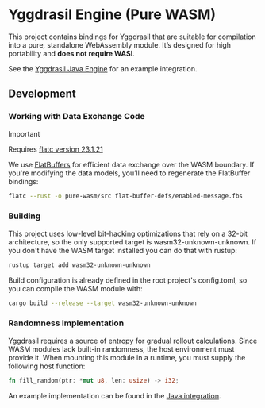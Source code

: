 # Yggdrasil Engine (Pure WASM)

This project contains bindings for Yggdrasil that are suitable for compilation into a pure, standalone WebAssembly module. It’s designed for high portability and **does not require WASI**.

See the [Yggdrasil Java Engine](../java-engine) for an example integration.

## Development

### Working with Data Exchange Code

> [!IMPORTANT]
> Requires [flatc version 23.1.21](https://github.com/google/flatbuffers/releases/tag/v23.1.21)

We use [FlatBuffers](https://flatbuffers.dev/) for efficient data exchange over the WASM boundary. If you're modifying the data models, you’ll need to regenerate the FlatBuffer bindings:

``` bash
flatc --rust -o pure-wasm/src flat-buffer-defs/enabled-message.fbs
```

### Building

This project uses low-level bit-hacking optimizations that rely on a 32-bit architecture, so the only supported target is wasm32-unknown-unknown. If you don't have the WASM target installed you can do that with rustup:

``` bash
rustup target add wasm32-unknown-unknown
```

Build configuration is already defined in the root project's config.toml, so you can compile the WASM module with:

``` bash
cargo build --release --target wasm32-unknown-unknown
```

### Randomness Implementation

Yggdrasil requires a source of entropy for gradual rollout calculations. Since WASM modules lack built-in randomness, the host environment must provide it. When mounting this module in a runtime, you must supply the following host function:

``` rust
fn fill_random(ptr: *mut u8, len: usize) -> i32;
```

An example implementation can be found in the [Java integration](../java-engine/src/main/java/io/getunleash/engine/WasmInterface.java).